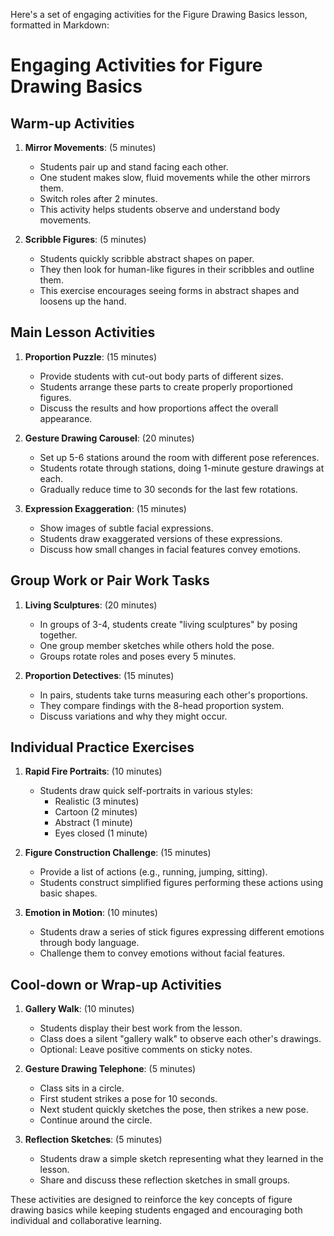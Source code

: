 Here's a set of engaging activities for the Figure Drawing Basics lesson, formatted in Markdown:

# Engaging Activities for Figure Drawing Basics

## Warm-up Activities

1. **Mirror Movements**: (5 minutes)
   - Students pair up and stand facing each other.
   - One student makes slow, fluid movements while the other mirrors them.
   - Switch roles after 2 minutes.
   - This activity helps students observe and understand body movements.

2. **Scribble Figures**: (5 minutes)
   - Students quickly scribble abstract shapes on paper.
   - They then look for human-like figures in their scribbles and outline them.
   - This exercise encourages seeing forms in abstract shapes and loosens up the hand.

## Main Lesson Activities

1. **Proportion Puzzle**: (15 minutes)
   - Provide students with cut-out body parts of different sizes.
   - Students arrange these parts to create properly proportioned figures.
   - Discuss the results and how proportions affect the overall appearance.

2. **Gesture Drawing Carousel**: (20 minutes)
   - Set up 5-6 stations around the room with different pose references.
   - Students rotate through stations, doing 1-minute gesture drawings at each.
   - Gradually reduce time to 30 seconds for the last few rotations.

3. **Expression Exaggeration**: (15 minutes)
   - Show images of subtle facial expressions.
   - Students draw exaggerated versions of these expressions.
   - Discuss how small changes in facial features convey emotions.

## Group Work or Pair Work Tasks

1. **Living Sculptures**: (20 minutes)
   - In groups of 3-4, students create "living sculptures" by posing together.
   - One group member sketches while others hold the pose.
   - Groups rotate roles and poses every 5 minutes.

2. **Proportion Detectives**: (15 minutes)
   - In pairs, students take turns measuring each other's proportions.
   - They compare findings with the 8-head proportion system.
   - Discuss variations and why they might occur.

## Individual Practice Exercises

1. **Rapid Fire Portraits**: (10 minutes)
   - Students draw quick self-portraits in various styles:
     * Realistic (3 minutes)
     * Cartoon (2 minutes)
     * Abstract (1 minute)
     * Eyes closed (1 minute)

2. **Figure Construction Challenge**: (15 minutes)
   - Provide a list of actions (e.g., running, jumping, sitting).
   - Students construct simplified figures performing these actions using basic shapes.

3. **Emotion in Motion**: (10 minutes)
   - Students draw a series of stick figures expressing different emotions through body language.
   - Challenge them to convey emotions without facial features.

## Cool-down or Wrap-up Activities

1. **Gallery Walk**: (10 minutes)
   - Students display their best work from the lesson.
   - Class does a silent "gallery walk" to observe each other's drawings.
   - Optional: Leave positive comments on sticky notes.

2. **Gesture Drawing Telephone**: (5 minutes)
   - Class sits in a circle.
   - First student strikes a pose for 10 seconds.
   - Next student quickly sketches the pose, then strikes a new pose.
   - Continue around the circle.

3. **Reflection Sketches**: (5 minutes)
   - Students draw a simple sketch representing what they learned in the lesson.
   - Share and discuss these reflection sketches in small groups.

These activities are designed to reinforce the key concepts of figure drawing basics while keeping students engaged and encouraging both individual and collaborative learning.